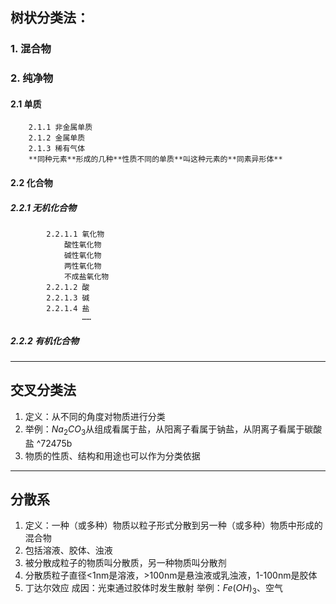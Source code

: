 ## 树状分类法：
### 1. 混合物

### 2. 纯净物
#### 	2.1 单质
		2.1.1 非金属单质
		2.1.2 金属单质
		2.1.3 稀有气体
		**同种元素**形成的几种**性质不同的单质**叫这种元素的**同素异形体**
#### 	2.2 化合物
##### 		2.2.1 *无机化合物*
			2.2.1.1 氧化物
				酸性氧化物
				碱性氧化物
				两性氧化物
				不成盐氧化物
			2.2.1.2 酸
			2.2.1.3 碱
			2.2.1.4 盐
					……
#####    	2.2.2 *有机化合物*
---
## 交叉分类法
1. 定义：从不同的角度对物质进行分类
2. 举例：$Na_2CO_3$从组成看属于盐，从阳离子看属于钠盐，从阴离子看属于碳酸盐 ^72475b
3. 物质的性质、结构和用途也可以作为分类依据
---
## 分散系
1. 定义：一种（或多种）物质以粒子形式分散到另一种（或多种）物质中形成的混合物
2. 包括溶液、胶体、浊液
3. 被分散成粒子的物质叫分散质，另一种物质叫分散剂
4. 分散质粒子直径<1nm是溶液，>100nm是悬浊液或乳浊液，1-100nm是胶体
5. 丁达尔效应
	成因：光束通过胶体时发生散射
	举例：$Fe(OH)_3$、空气